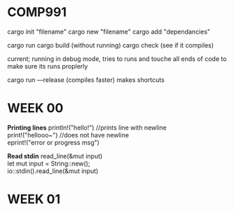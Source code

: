 # COMP991

cargo init "filename"
cargo new "filename"
cargo add "dependancies"

cargo run 
cargo build (without running)
cargo check (see if it compiles)

current; running in debug mode, tries to runs and touche all ends of code to make sure its runs proplerly

cargo run —release (compiles faster) makes shortcuts <br>

# WEEK 00 

**Printing lines**
println!("hello!") //prints line with newline  
print!("hellooo~") //does not have newline  
eprint!("error or progress msg")   

**Read stdin**
read_line(&mut input)  
    let mut input = String::new();  
    io::stdin().read_line(&mut input)  

# WEEK 01



